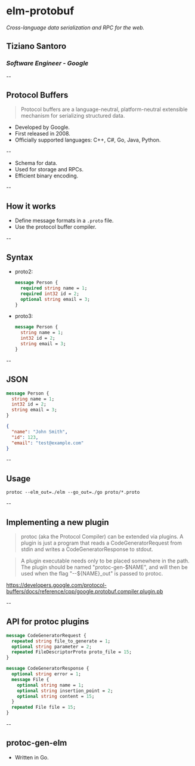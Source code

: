 # elm-protobuf

_Cross-language data serialization and RPC for the web._

## Tiziano Santoro

### _Software Engineer - Google_

--

## Protocol Buffers

> Protocol buffers are a language-neutral, platform-neutral extensible mechanism
> for serializing structured data.

-   Developed by Google.
-   First released in 2008.
-   Officially supported languages: C++, C#, Go, Java, Python.

--

-   Schema for data.
-   Used for storage and RPCs.
-   Efficient binary encoding.

--

## How it works

-   Define message formats in a `.proto` file.
-   Use the protocol buffer compiler.

--

## Syntax

-   proto2:

    ```protobuf
    message Person {
      required string name = 1;
      required int32 id = 2;
      optional string email = 3;
    }
    ```

-   proto3:

    ```protobuf
    message Person {
      string name = 1;
      int32 id = 2;
      string email = 3;
    }
    ```

--

## JSON

```protobuf
message Person {
  string name = 1;
  int32 id = 2;
  string email = 3;
}
```

```json
{
  "name": "John Smith",
  "id": 123,
  "email": "test@example.com"
}
```

--

## Usage

```
protoc --elm_out=./elm --go_out=./go proto/*.proto
```

--

## Implementing a new plugin

> protoc (aka the Protocol Compiler) can be extended via plugins. A plugin is
> just a program that reads a CodeGeneratorRequest from stdin and writes a
> CodeGeneratorResponse to stdout.

> A plugin executable needs only to be placed somewhere in the path. The
> plugin should be named "protoc-gen-$NAME", and will then be used when the
> flag "--${NAME}_out" is passed to protoc.

https://developers.google.com/protocol-buffers/docs/reference/cpp/google.protobuf.compiler.plugin.pb

--

## API for protoc plugins

```protobuf
message CodeGeneratorRequest {
  repeated string file_to_generate = 1;
  optional string parameter = 2;
  repeated FileDescriptorProto proto_file = 15;
}

message CodeGeneratorResponse {
  optional string error = 1;
  message File {
    optional string name = 1;
    optional string insertion_point = 2;
    optional string content = 15;
  }
  repeated File file = 15;
}
```

--

## protoc-gen-elm

- Written in Go.

